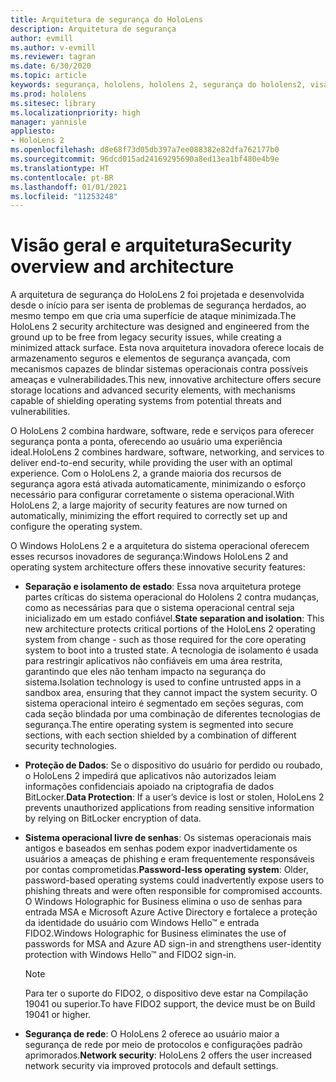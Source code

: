 ```yaml
---
title: Arquitetura de segurança do HoloLens
description: Arquitetura de segurança
author: evmill
ms.author: v-evmill
ms.reviewer: tagran
ms.date: 6/30/2020
ms.topic: article
keywords: segurança, hololens, hololens 2, segurança do hololens2, visão geral da segurança, arquitetura de segurança, arquitetura, arquitetura do hololens 2
ms.prod: hololens
ms.sitesec: library
ms.localizationpriority: high
manager: yannisle
appliesto:
- HoloLens 2
ms.openlocfilehash: d8e68f73d05db397a7ee088382e82dfa762177b0
ms.sourcegitcommit: 96dcd015ad24169295690a8ed13ea1bf480e4b9e
ms.translationtype: HT
ms.contentlocale: pt-BR
ms.lasthandoff: 01/01/2021
ms.locfileid: "11253248"
---
```

# <span data-ttu-id="9b426-104">Visão geral e arquitetura</span><span class="sxs-lookup"><span data-stu-id="9b426-104">Security overview and architecture</span></span>

<span data-ttu-id="9b426-105">A arquitetura de segurança do HoloLens 2 foi projetada e desenvolvida desde o início para ser isenta de problemas de segurança herdados, ao mesmo tempo em que cria uma superfície de ataque minimizada.</span><span class="sxs-lookup"><span data-stu-id="9b426-105">The HoloLens 2 security architecture was designed and engineered from the ground up to be free from legacy security issues, while creating a minimized attack surface.</span></span> <span data-ttu-id="9b426-106">Esta nova arquitetura inovadora oferece locais de armazenamento seguros e elementos de segurança avançada, com mecanismos capazes de blindar sistemas operacionais contra possíveis ameaças e vulnerabilidades.</span><span class="sxs-lookup"><span data-stu-id="9b426-106">This new, innovative architecture offers secure storage locations and advanced security elements, with mechanisms capable of shielding operating systems from potential threats and vulnerabilities.</span></span>

<span data-ttu-id="9b426-107">O HoloLens 2 combina hardware, software, rede e serviços para oferecer segurança ponta a ponta, oferecendo ao usuário uma experiência ideal.</span><span class="sxs-lookup"><span data-stu-id="9b426-107">HoloLens 2 combines hardware, software, networking, and services to deliver end-to-end security, while providing the user with an optimal experience.</span></span> <span data-ttu-id="9b426-108">Com o HoloLens 2, a grande maioria dos recursos de segurança agora está ativada automaticamente, minimizando o esforço necessário para configurar corretamente o sistema operacional.</span><span class="sxs-lookup"><span data-stu-id="9b426-108">With HoloLens 2, a large majority of security features are now turned on automatically, minimizing the effort required to correctly set up and configure the operating system.</span></span>

<span data-ttu-id="9b426-109">O Windows HoloLens 2 e a arquitetura do sistema operacional oferecem esses recursos inovadores de segurança:</span><span class="sxs-lookup"><span data-stu-id="9b426-109">Windows HoloLens 2 and operating system architecture offers these innovative security features:</span></span>

  * <span data-ttu-id="9b426-110">**Separação e isolamento de estado**:  Essa nova arquitetura protege partes críticas do sistema operacional do Hololens 2 contra mudanças, como as necessárias para que o sistema operacional central seja inicializado em um estado confiável.</span><span class="sxs-lookup"><span data-stu-id="9b426-110">**State separation and isolation**:  This new architecture protects critical portions of the HoloLens 2 operating system from change - such as those required for the core operating system to boot into a trusted state.</span></span> <span data-ttu-id="9b426-111">A tecnologia de isolamento é usada para restringir aplicativos não confiáveis em uma área restrita, garantindo que eles não tenham impacto na segurança do sistema.</span><span class="sxs-lookup"><span data-stu-id="9b426-111">Isolation technology is used to confine untrusted apps in a sandbox area, ensuring that they cannot impact the system security.</span></span> <span data-ttu-id="9b426-112">O sistema operacional inteiro é segmentado em seções seguras, com cada seção blindada por uma combinação de diferentes tecnologias de segurança.</span><span class="sxs-lookup"><span data-stu-id="9b426-112">The entire operating system is segmented into secure sections, with each section shielded by a combination of different security technologies.</span></span>
  
  * <span data-ttu-id="9b426-113">**Proteção de Dados**: Se o dispositivo do usuário for perdido ou roubado, o HoloLens 2 impedirá que aplicativos não autorizados leiam informações confidenciais apoiado na criptografia de dados BitLocker.</span><span class="sxs-lookup"><span data-stu-id="9b426-113">**Data Protection**: If a user’s device is lost or stolen, HoloLens 2 prevents unauthorized applications from reading sensitive information by relying on BitLocker encryption of data.</span></span> 
  
  * <span data-ttu-id="9b426-114">**Sistema operacional livre de senhas**:  Os sistemas operacionais mais antigos e baseados em senhas podem expor inadvertidamente os usuários a ameaças de phishing e eram frequentemente responsáveis por contas comprometidas.</span><span class="sxs-lookup"><span data-stu-id="9b426-114">**Password-less operating system**:  Older, password-based operating systems could inadvertently expose users to phishing threats and were often responsible for compromised accounts.</span></span> <span data-ttu-id="9b426-115">O Windows Holographic for Business elimina o uso de senhas para entrada MSA e Microsoft Azure Active Directory e fortalece a proteção da identidade do usuário com Windows Hello™ e entrada FIDO2.</span><span class="sxs-lookup"><span data-stu-id="9b426-115">Windows Holographic for Business eliminates the use of passwords for MSA and Azure AD sign-in and strengthens user-identity protection with Windows Hello™ and FIDO2 sign-in.</span></span> 
  
    > [!NOTE]
    > <span data-ttu-id="9b426-116">Para ter o suporte do FIDO2, o dispositivo deve estar na Compilação 19041 ou superior.</span><span class="sxs-lookup"><span data-stu-id="9b426-116">To have FIDO2 support, the device must be on Build 19041 or higher.</span></span> 

  * <span data-ttu-id="9b426-117">**Segurança de rede**: O HoloLens 2 oferece ao usuário maior a segurança de rede por meio de protocolos e configurações padrão aprimorados.</span><span class="sxs-lookup"><span data-stu-id="9b426-117">**Network security**: HoloLens 2 offers the user increased network security via improved protocols and default settings.</span></span>
